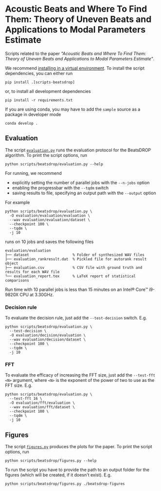 # Acoustic Beats and Where To Find Them: Theory of Uneven Beats and Applications to Modal Parameters Estimate
Scripts related to the paper _"Acoustic Beats and Where To Find Them: Theory of Uneven Beats and Applications to Modal Parameters Estimate"_.

We recommend [installing in a virtual environment](../../README.md#install).
To install the script dependencies, you can either run
```
pip install .[scripts-beatsdrop]
```
or, to install all development dependencies
```
pip install -r requirements.txt
```
If you are using conda, you may have to add the `sample` source as a package in developer mode
```
conda develop .
```

## Evaluation
The script [`evaluation.py`](evaluation.py) runs the evaluation protocol for the BeatsDROP algorithm. To print the script options, run
```
python scripts/beatsdrop/evaluation.py --help
```

For running, we recommend
 - explicitly setting the number of parallel jobs with the `--n-jobs` option
 - enabling the progressbar with the `--tqdm` switch
 - saving results to file, specifying an output path with the `--output` option

For example
```
python scripts/beatsdrop/evaluation.py \
  -O evaluation/evaluation/evaluation \
  --wav evaluation/evaluation/dataset \
  --checkpoint 100 \
  --tqdm \
  -j 10
```
runs on 10 jobs and saves the following files
```
evaluation/evaluation
├── dataset                    % Folder of synthesized WAV files
├── evaluation_rankresult.dat  % Pickled file for autorank result object
├── evaluation.csv             % CSV file with ground truth and results for each WAV file
└── evaluation_report.tex      % LaTeX report of statistical comparisons
```

Run time with 10 parallel jobs is less than 15 minutes on an Intel® Core™ i9-9820X CPU at 3.30GHz.

### Decision rule
To evaluate the decision rule, just add the `--test-decision` switch. E.g.
```
python scripts/beatsdrop/evaluation.py \
  --test-decision \
  -O evaluation/decision/evaluation \
  --wav evaluation/decision/dataset \
  --checkpoint 100 \
  --tqdm \
  -j 10
```

### FFT
To evaluate the efficacy of increasing the FFT size, just add the `--test-fft <N>` argument, where `<N>` is the exponent of the power of two to use as the FFT size. E.g.
```
python scripts/beatsdrop/evaluation.py \
  --test-fft 16 \
  -O evaluation/fft/evaluation \
  --wav evaluation/fft/dataset \
  --checkpoint 100 \
  --tqdm \
  -j 10
```

## Figures
The script [`figures.py`](figures.py) produces the plots for the paper. To print the script options, run
```
python scripts/beatsdrop/figures.py --help
```

To run the script you have to provide the path to an output folder for the figures (which will be created, if it doesn't exist). E.g.
```
python scripts/beatsdrop/figures.py ./beatsdrop-figures
```
